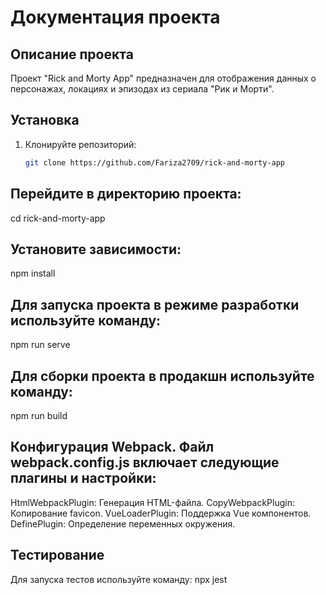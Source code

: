# Документация проекта

## Описание проекта
Проект "Rick and Morty App" предназначен для отображения данных о персонажах, локациях и эпизодах из сериала "Рик и Морти".

## Установка
1. Клонируйте репозиторий:
   ```bash
   git clone https://github.com/Fariza2709/rick-and-morty-app

## Перейдите в директорию проекта:
cd rick-and-morty-app

## Установите зависимости:
npm install

## Для запуска проекта в режиме разработки используйте команду:
npm run serve

## Для сборки проекта в продакшн используйте команду:
npm run build

## Конфигурация Webpack. Файл webpack.config.js включает следующие плагины и настройки:
HtmlWebpackPlugin: Генерация HTML-файла.
CopyWebpackPlugin: Копирование favicon.
VueLoaderPlugin: Поддержка Vue компонентов.
DefinePlugin: Определение переменных окружения.

## Тестирование
Для запуска тестов используйте команду:
npx jest